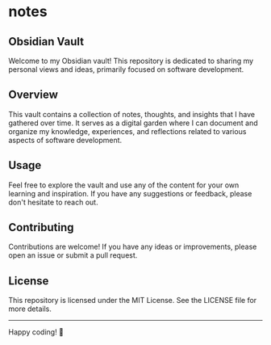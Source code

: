 # notes

## Obsidian Vault

Welcome to my Obsidian vault! This repository is dedicated to sharing my personal views and ideas, primarily focused on software development.

## Overview

This vault contains a collection of notes, thoughts, and insights that I have gathered over time. It serves as a digital garden where I can document and organize my knowledge, experiences, and reflections related to various aspects of software development.

## Usage

Feel free to explore the vault and use any of the content for your own learning and inspiration. If you have any suggestions or feedback, please don't hesitate to reach out.

## Contributing

Contributions are welcome! If you have any ideas or improvements, please open an issue or submit a pull request.

## License

This repository is licensed under the MIT License. See the LICENSE file for more details.

---

Happy coding! 🚀
